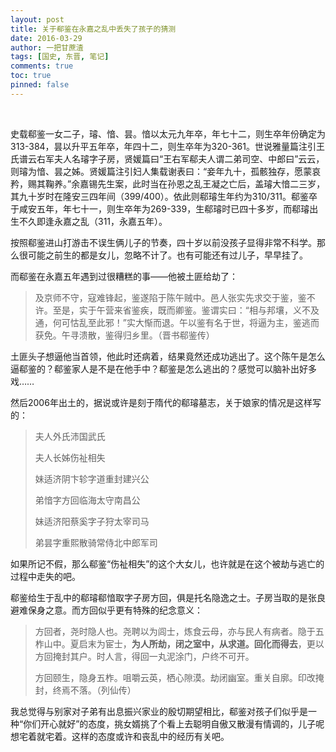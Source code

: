 ```yaml
---
layout: post
title: 关于郗鉴在永嘉之乱中丢失了孩子的猜测
date: 2016-03-29
author: 一把甘蔗渣
tags: [国史, 东晋, 笔记]
comments: true
toc: true
pinned: false
---
```


<br/>

史载郗鉴一女二子，璿、愔、昙。愔以太元九年卒，年七十二，则生卒年份确定为313-384，昙以升平五年卒，年四十二，则生卒年为320-361。世说雅量篇注引王氏谱云右军夫人名璿字子房，贤媛篇曰“王右军郗夫人谓二弟司空、中郎曰”云云，则璿为愔、昙之姊。贤媛篇注引妇人集载谢表曰：“妾年九十，孤骸独存，愿蒙哀矜，赐其鞠养。”余嘉锡先生案，此时当在孙恩之乱王凝之亡后，盖璿大愔二三岁，其九十岁时在隆安三四年间（399/400）。依此则郗璿生年约为310/311。郗鉴卒于咸安五年，年七十一，则生卒年为269-339，生郗璿时已四十多岁，而郗璿出生不久即逢永嘉之乱（311，永嘉五年）。

按照郗鉴进山打游击不误生俩儿子的节奏，四十岁以前没孩子显得非常不科学。那么很可能之前生的都是女儿，忽略不计了。也有可能还有过儿子，早早挂了。

而郗鉴在永嘉五年遇到过很糟糕的事——他被土匪给劫了：

>及京师不守，寇难锋起，鉴遂陷于陈午贼中。邑人张实先求交于鉴，鉴不许。至是，实于午营来省鉴疾，既而卿鉴。鉴谓实曰：“相与邦壤，义不及通，何可怙乱至此邪！”实大惭而退。午以鉴有名于世，将逼为主，鉴逃而获免。午寻溃散，鉴得归乡里。（晋书郗鉴传）

土匪头子想逼他当首领，他此时还病着，结果竟然还成功逃出了。这个陈午是怎么逼郗鉴的？郗鉴家人是不是在他手中？郗鉴是怎么逃出的？感觉可以脑补出好多戏……

然后2006年出土的，据说或许是刻于隋代的郗璿墓志，关于娘家的情况是这样写的：

>夫人外氏沛国武氏
>
>夫人长姊伤祉相失
>
>妹适济阴卞轸字道重封建兴公
>
>弟愔字方回临海太守南昌公
>
>妹适济阳蔡奚字子狩太宰司马
>
>弟昙字重熙散骑常侍北中郎军司

如果所记不假，那么郗鉴“伤祉相失”的这个大女儿，也许就是在这个被劫与逃亡的过程中走失的吧。

郗鉴给生于乱中的郗璿郗愔取字子房方回，俱是托名隐逸之士。子房当取的是张良避难保身之意。而方回似乎更有特殊的纪念意义：

>方回者，尧时隐人也。尧聘以为闾士，炼食云母，亦与民人有病者。隐于五柞山中。夏启末为宦士，**为人所劫，闭之室中，从求道。回化而得去**，更以方回掩封其户。时人言，得回一丸泥涂门，户终不可开。
>
>方回颐生，隐身五柞。咀嚼云英，栖心隙漠。劫闭幽室。重关自廓。印改掩封，终焉不落。（列仙传）

我总觉得与别家对子弟有出息振兴家业的殷切期望相比，郗鉴对孩子们似乎是一种“你们开心就好”的态度，挑女婿挑了个看上去聪明自傲又散漫有情调的，儿子呢想宅着就宅着。这样的态度或许和丧乱中的经历有关吧。

<br/>
